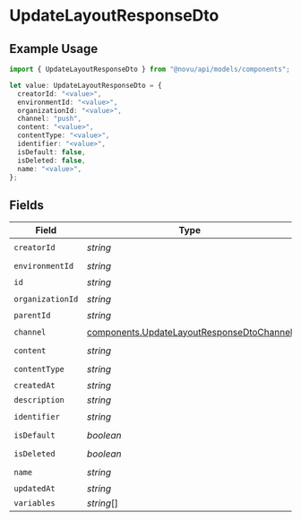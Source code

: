 # UpdateLayoutResponseDto

## Example Usage

```typescript
import { UpdateLayoutResponseDto } from "@novu/api/models/components";

let value: UpdateLayoutResponseDto = {
  creatorId: "<value>",
  environmentId: "<value>",
  organizationId: "<value>",
  channel: "push",
  content: "<value>",
  contentType: "<value>",
  identifier: "<value>",
  isDefault: false,
  isDeleted: false,
  name: "<value>",
};
```

## Fields

| Field                                                                                                  | Type                                                                                                   | Required                                                                                               | Description                                                                                            |
| ------------------------------------------------------------------------------------------------------ | ------------------------------------------------------------------------------------------------------ | ------------------------------------------------------------------------------------------------------ | ------------------------------------------------------------------------------------------------------ |
| `creatorId`                                                                                            | *string*                                                                                               | :heavy_check_mark:                                                                                     | N/A                                                                                                    |
| `environmentId`                                                                                        | *string*                                                                                               | :heavy_check_mark:                                                                                     | N/A                                                                                                    |
| `id`                                                                                                   | *string*                                                                                               | :heavy_minus_sign:                                                                                     | N/A                                                                                                    |
| `organizationId`                                                                                       | *string*                                                                                               | :heavy_check_mark:                                                                                     | N/A                                                                                                    |
| `parentId`                                                                                             | *string*                                                                                               | :heavy_minus_sign:                                                                                     | N/A                                                                                                    |
| `channel`                                                                                              | [components.UpdateLayoutResponseDtoChannel](../../models/components/updatelayoutresponsedtochannel.md) | :heavy_check_mark:                                                                                     | N/A                                                                                                    |
| `content`                                                                                              | *string*                                                                                               | :heavy_check_mark:                                                                                     | N/A                                                                                                    |
| `contentType`                                                                                          | *string*                                                                                               | :heavy_check_mark:                                                                                     | N/A                                                                                                    |
| `createdAt`                                                                                            | *string*                                                                                               | :heavy_minus_sign:                                                                                     | N/A                                                                                                    |
| `description`                                                                                          | *string*                                                                                               | :heavy_minus_sign:                                                                                     | N/A                                                                                                    |
| `identifier`                                                                                           | *string*                                                                                               | :heavy_check_mark:                                                                                     | N/A                                                                                                    |
| `isDefault`                                                                                            | *boolean*                                                                                              | :heavy_check_mark:                                                                                     | N/A                                                                                                    |
| `isDeleted`                                                                                            | *boolean*                                                                                              | :heavy_check_mark:                                                                                     | N/A                                                                                                    |
| `name`                                                                                                 | *string*                                                                                               | :heavy_check_mark:                                                                                     | N/A                                                                                                    |
| `updatedAt`                                                                                            | *string*                                                                                               | :heavy_minus_sign:                                                                                     | N/A                                                                                                    |
| `variables`                                                                                            | *string*[]                                                                                             | :heavy_minus_sign:                                                                                     | N/A                                                                                                    |